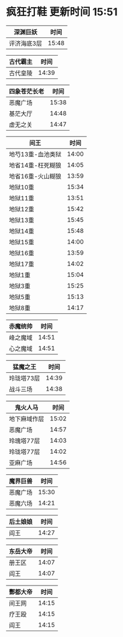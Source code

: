 # 疯狂打鞋 更新时间 15:51

| 深渊巨妖   | 时间    |
|--------|-------|
| 评济海底3层 | 15:48 |

| 古代霸主   | 时间    |
|--------|-------|
| 古代皇陵 | 14:39 |

| 四象苍茫长老   | 时间    |
|--------|-------|
| 恶魔广场 | 15:38 |
| 基茫大厅 | 14:48 |
| 虚无之关 | 14:47 |

| 间王   | 时间    |
|--------|-------|
| 地芍13重-血池类狱 | 14:00 |
| 地省14重-枉死糊狼 | 14:05 |
| 地省16重-火山糊狼 | 13:59 |
| 地狱10重 | 15:34 |
| 地狱11重 | 13:51 |
| 地狱12重 | 15:42 |
| 地狱13重 | 15:45 |
| 地狱14重 | 15:48 |
| 地狱15重 | 14:00 |
| 地狱16重 | 13:59 |
| 地狱17重 | 14:02 |
| 地狱1重 | 15:04 |
| 地狱3重 | 15:25 |
| 地狱5重 | 15:13 |
| 地狱8重 | 14:17 |

| 赤魔统帅   | 时间    |
|--------|-------|
| 峰之魔域 | 14:51 |
| 心之魔域 | 14:51 |

| 猛魔之王   | 时间    |
|--------|-------|
| 玲珑塔73层 | 14:39 |
| 战斗三场 | 14:38 |

| 鬼火人马   | 时间    |
|--------|-------|
| 地下麻域作层 | 15:02 |
| 恶魔广场 | 14:57 |
| 玲瑰塔77层 | 14:03 |
| 玲珑塔77层 | 14:02 |
| 亚麻广场 | 14:56 |

| 魔界巨兽   | 时间    |
|--------|-------|
| 恶魔广场 | 15:30 |
| 恶魔六场 | 14:21 |

| 后土娘娘   | 时间    |
|--------|-------|
| 阎王 | 14:27 |

| 东岳大帝   | 时间    |
|--------|-------|
| 册王区 | 14:07 |
| 阎王 | 14:07 |

| 酆都大帝   | 时间    |
|--------|-------|
| 间王网 | 14:15 |
| 疗王殴 | 14:15 |
| 阎王 | 14:15 |